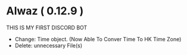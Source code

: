 # AIwaz ( 0.12.9 )
THIS IS MY FIRST DISCORD BOT
- Change: Time object. (Now Able To Conver Time To HK Time Zone)
- Delete: unnecessary File(s)
